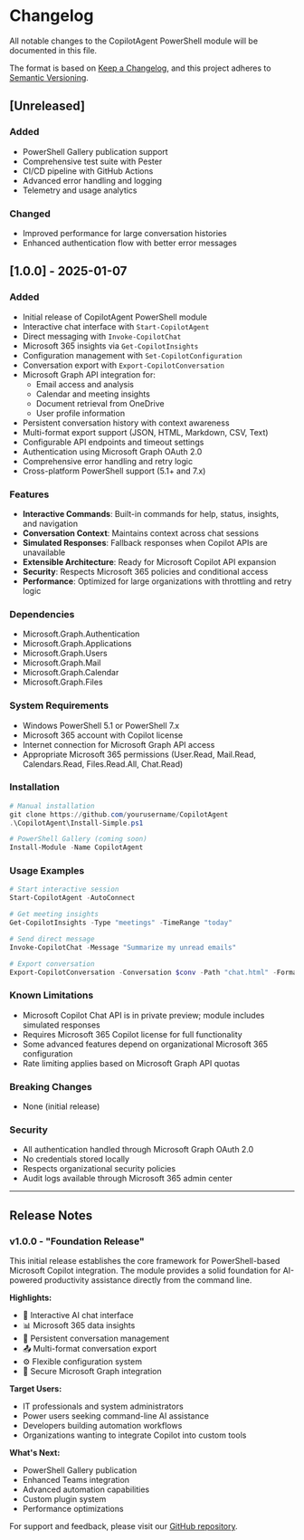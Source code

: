 # Changelog

All notable changes to the CopilotAgent PowerShell module will be documented in this file.

The format is based on [Keep a Changelog](https://keepachangelog.com/en/1.0.0/),
and this project adheres to [Semantic Versioning](https://semver.org/spec/v2.0.0.html).

## [Unreleased]

### Added
- PowerShell Gallery publication support
- Comprehensive test suite with Pester
- CI/CD pipeline with GitHub Actions
- Advanced error handling and logging
- Telemetry and usage analytics

### Changed
- Improved performance for large conversation histories
- Enhanced authentication flow with better error messages

## [1.0.0] - 2025-01-07

### Added
- Initial release of CopilotAgent PowerShell module
- Interactive chat interface with `Start-CopilotAgent`
- Direct messaging with `Invoke-CopilotChat`
- Microsoft 365 insights via `Get-CopilotInsights`
- Configuration management with `Set-CopilotConfiguration`
- Conversation export with `Export-CopilotConversation`
- Microsoft Graph API integration for:
  - Email access and analysis
  - Calendar and meeting insights
  - Document retrieval from OneDrive
  - User profile information
- Persistent conversation history with context awareness
- Multi-format export support (JSON, HTML, Markdown, CSV, Text)
- Configurable API endpoints and timeout settings
- Authentication using Microsoft Graph OAuth 2.0
- Comprehensive error handling and retry logic
- Cross-platform PowerShell support (5.1+ and 7.x)

### Features
- **Interactive Commands**: Built-in commands for help, status, insights, and navigation
- **Conversation Context**: Maintains context across chat sessions
- **Simulated Responses**: Fallback responses when Copilot APIs are unavailable
- **Extensible Architecture**: Ready for Microsoft Copilot API expansion
- **Security**: Respects Microsoft 365 policies and conditional access
- **Performance**: Optimized for large organizations with throttling and retry logic

### Dependencies
- Microsoft.Graph.Authentication
- Microsoft.Graph.Applications  
- Microsoft.Graph.Users
- Microsoft.Graph.Mail
- Microsoft.Graph.Calendar
- Microsoft.Graph.Files

### System Requirements
- Windows PowerShell 5.1 or PowerShell 7.x
- Microsoft 365 account with Copilot license
- Internet connection for Microsoft Graph API access
- Appropriate Microsoft 365 permissions (User.Read, Mail.Read, Calendars.Read, Files.Read.All, Chat.Read)

### Installation
```powershell
# Manual installation
git clone https://github.com/yourusername/CopilotAgent
.\CopilotAgent\Install-Simple.ps1

# PowerShell Gallery (coming soon)
Install-Module -Name CopilotAgent
```

### Usage Examples
```powershell
# Start interactive session
Start-CopilotAgent -AutoConnect

# Get meeting insights
Get-CopilotInsights -Type "meetings" -TimeRange "today"

# Send direct message
Invoke-CopilotChat -Message "Summarize my unread emails"

# Export conversation
Export-CopilotConversation -Conversation $conv -Path "chat.html" -Format HTML
```

### Known Limitations
- Microsoft Copilot Chat API is in private preview; module includes simulated responses
- Requires Microsoft 365 Copilot license for full functionality
- Some advanced features depend on organizational Microsoft 365 configuration
- Rate limiting applies based on Microsoft Graph API quotas

### Breaking Changes
- None (initial release)

### Security
- All authentication handled through Microsoft Graph OAuth 2.0
- No credentials stored locally
- Respects organizational security policies
- Audit logs available through Microsoft 365 admin center

---

## Release Notes

### v1.0.0 - "Foundation Release"
This initial release establishes the core framework for PowerShell-based Microsoft Copilot integration. The module provides a solid foundation for AI-powered productivity assistance directly from the command line.

**Highlights:**
- 🤖 Interactive AI chat interface
- 📊 Microsoft 365 data insights  
- 💬 Persistent conversation management
- 📤 Multi-format conversation export
- ⚙️ Flexible configuration system
- 🔐 Secure Microsoft Graph integration

**Target Users:**
- IT professionals and system administrators
- Power users seeking command-line AI assistance
- Developers building automation workflows
- Organizations wanting to integrate Copilot into custom tools

**What's Next:**
- PowerShell Gallery publication
- Enhanced Teams integration
- Advanced automation capabilities
- Custom plugin system
- Performance optimizations

For support and feedback, please visit our [GitHub repository](https://github.com/yourusername/CopilotAgent).
